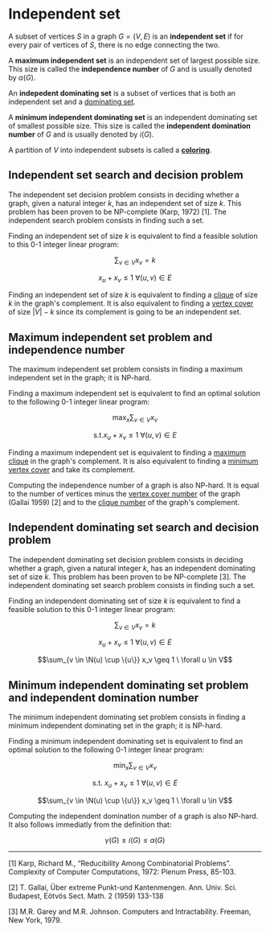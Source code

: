 # Independent set

A subset of vertices $S$ in a graph $G = (V, E)$ is an __independent set__ if for every pair of vertices of $S$, there is no edge connecting the two.

A __maximum independent set__ is an independent set of largest possible size. This size is called the __independence number__ of $G$ and is usually denoted by $\alpha(G)$.

An __indepedent dominating set__ is a subset of vertices that is both an independent set and a [dominating set](/problems/domset).

A __minimum independent dominating set__ is an independent dominating set of smallest possible size. This size is called the __independent domination number__ of $G$ and is usually denoted by $i(G)$.

A partition of $V$ into independent subsets is called a [__coloring__](/problems/coloring).



## Independent set search and decision problem


The independent set decision problem consists in deciding whether a graph, given a natural integer $k$, has an independent set of size $k$. This problem has been proven to be NP-complete (Karp, 1972) [1]. The independent search problem consists in finding such a set.

Finding an independent set of size $k$ is equivalent to find a feasible solution to this 0-1 integer linear program:

$$\sum_{v \in V} x_v = k$$

$$x_u + x_{v} \leq 1 \ \forall (u, v) \in E$$

Finding an independent set of size $k$ is equivalent to finding a [clique](/problems/clique#clique-decision-problem) of size $k$ in the graph's complement. It is also equivalent to finding a [vertex cover](/problems/vertex_cover#vertex-cover-decision-problem) of size $|V| - k$ since its complement is going to be an independent set.

## Maximum independent set problem and independence number

The maximum independent set problem consists in finding a maximum independent set in the graph; it is  NP-hard.

Finding a maximum independent set is equivalent to find an optimal solution to the following 0-1 integer linear program:

$$\max_x \sum_{v \in V} x_v $$

$$\text{s.t.} x_u + x_{v} \leq 1 \ \forall (u, v) \in E$$

Finding a maximum independent set is equivalent to finding a [maximum clique](/problems/clique#maximum-clique-problem) in the graph's complement. It is also equivalent to finding a [minimum vertex cover](/problems/vertex_cover#minimum-vertex-cover-problem) and take its complement.

Computing the independence number of a graph is also NP-hard. It is equal to the number of vertices minus the [vertex cover number](/problems/vertex_cover#vertex-cover-number) of the graph (Gallai 1959) [2] and to the [clique number](/problems/clique#clique-number) of the graph's complement.



## Independent dominating set search and decision problem


The independent dominating set decision problem consists in deciding whether a graph, given a natural integer $k$, has an independent dominating set of size $k$. This problem has been proven to be NP-complete [3]. The independent dominating set search problem consists in finding such a set.

Finding an independent dominating set of size $k$ is equivalent to find a feasible solution to this 0-1 integer linear program:

$$\sum_{v \in V} x_v = k$$

$$x_u + x_{v} \leq 1 \ \forall (u, v) \in E$$

$$\sum_{v \in \N(u) \cup \{u\}} x_v \geq 1 \ \forall u \in V$$

## Minimum independent dominating set problem and independent domination number

The minimum independent dominating set problem consists in finding a minimum independent dominating set in the graph; it is  NP-hard.

Finding a minimum independent dominating set is equivalent to find an optimal solution to the following 0-1 integer linear program:

$$\min_x \sum_{v \in V} x_v $$

$$\text{s.t. } x_u + x_{v} \leq 1 \ \forall (u, v) \in E$$

$$\sum_{v \in \N(u) \cup \{u\}} x_v \geq 1 \ \forall u \in V$$

Computing the independent domination number of a graph is also NP-hard. It also follows immediatly from the definition that:

$$\gamma(G) \leq i(G) \leq \alpha(G)$$

---


[1] Karp, Richard M., “Reducibility Among Combinatorial Problems”.
Complexity of Computer Computations, 1972: Plenum Press, 85-103.

[2] T. Gallai, Über extreme Punkt-und Kantenmengen. Ann. Univ. Sci. Budapest, Eötvös Sect.
Math. 2 (1959) 133-138

[3] M.R. Garey and M.R. Johnson. Computers and Intractability. Freeman, New
York, 1979.